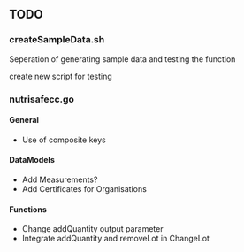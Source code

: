 ## TODO

### createSampleData.sh
Seperation of generating sample data and testing the function

create new script for testing 


### nutrisafecc.go

#### General
- Use of composite keys


#### DataModels

- Add Measurements?
- Add Certificates for Organisations

#### Functions
- Change addQuantity output parameter
- Integrate addQuantity and removeLot in ChangeLot





